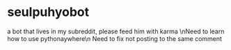 # seulpuhyobot
a bot that lives in my subreddit, please feed him with karma
\nNeed to learn how to use pythonaywhere\n
Need to fix not posting to the same comment
